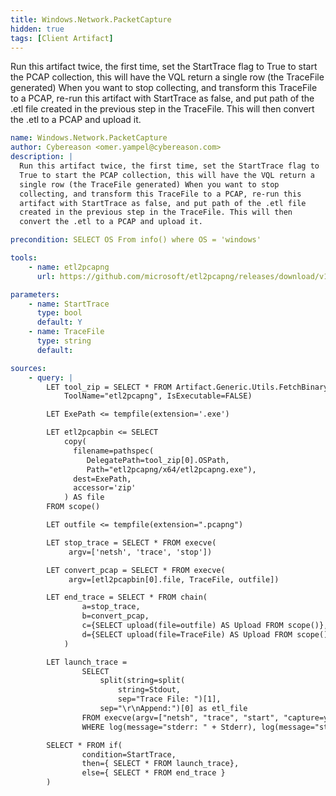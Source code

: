 ```yaml
---
title: Windows.Network.PacketCapture
hidden: true
tags: [Client Artifact]
---
```


Run this artifact twice, the first time, set the StartTrace flag to
True to start the PCAP collection, this will have the VQL return a
single row (the TraceFile generated) When you want to stop
collecting, and transform this TraceFile to a PCAP, re-run this
artifact with StartTrace as false, and put path of the .etl file
created in the previous step in the TraceFile. This will then
convert the .etl to a PCAP and upload it.


```yaml
name: Windows.Network.PacketCapture
author: Cybereason <omer.yampel@cybereason.com>
description: |
  Run this artifact twice, the first time, set the StartTrace flag to
  True to start the PCAP collection, this will have the VQL return a
  single row (the TraceFile generated) When you want to stop
  collecting, and transform this TraceFile to a PCAP, re-run this
  artifact with StartTrace as false, and put path of the .etl file
  created in the previous step in the TraceFile. This will then
  convert the .etl to a PCAP and upload it.

precondition: SELECT OS From info() where OS = 'windows'

tools:
    - name: etl2pcapng
      url: https://github.com/microsoft/etl2pcapng/releases/download/v1.4.0/etl2pcapng.zip

parameters:
    - name: StartTrace
      type: bool
      default: Y
    - name: TraceFile
      type: string
      default:

sources:
    - query: |
        LET tool_zip = SELECT * FROM Artifact.Generic.Utils.FetchBinary(
            ToolName="etl2pcapng", IsExecutable=FALSE)

        LET ExePath <= tempfile(extension='.exe')

        LET etl2pcapbin <= SELECT
            copy(
              filename=pathspec(
                 DelegatePath=tool_zip[0].OSPath,
                 Path="etl2pcapng/x64/etl2pcapng.exe"),
              dest=ExePath,
              accessor='zip'
            ) AS file
        FROM scope()

        LET outfile <= tempfile(extension=".pcapng")

        LET stop_trace = SELECT * FROM execve(
             argv=['netsh', 'trace', 'stop'])

        LET convert_pcap = SELECT * FROM execve(
             argv=[etl2pcapbin[0].file, TraceFile, outfile])

        LET end_trace = SELECT * FROM chain(
                a=stop_trace,
                b=convert_pcap,
                c={SELECT upload(file=outfile) AS Upload FROM scope()},
                d={SELECT upload(file=TraceFile) AS Upload FROM scope()}
            )

        LET launch_trace =
                SELECT
                    split(string=split(
                        string=Stdout,
                        sep="Trace File: ")[1],
                    sep="\r\nAppend:")[0] as etl_file
                FROM execve(argv=["netsh", "trace", "start", "capture=yes"])
                WHERE log(message="stderr: " + Stderr), log(message="stdout: " + Stdout)

        SELECT * FROM if(
                condition=StartTrace,
                then={ SELECT * FROM launch_trace},
                else={ SELECT * FROM end_trace }
        )

```
